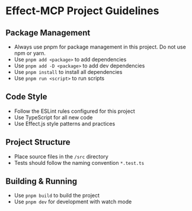 # Effect-MCP Project Guidelines

## Package Management

- Always use pnpm for package management in this project. Do not use npm or yarn.
- Use `pnpm add <package>` to add dependencies
- Use `pnpm add -D <package>` to add dev dependencies
- Use `pnpm install` to install all dependencies
- Use `pnpm run <script>` to run scripts

## Code Style

- Follow the ESLint rules configured for this project
- Use TypeScript for all new code
- Use Effect.js style patterns and practices

## Project Structure

- Place source files in the `/src` directory
- Tests should follow the naming convention `*.test.ts`

## Building & Running

- Use `pnpm build` to build the project
- Use `pnpm dev` for development with watch mode
